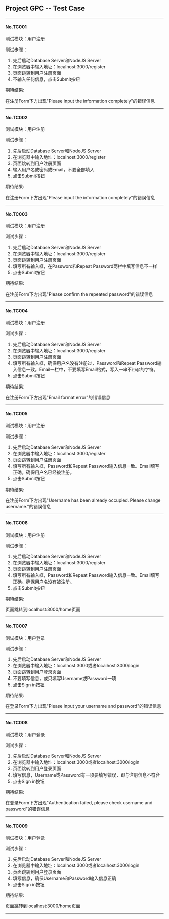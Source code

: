 ## Project GPC -- Test Case

****************************

#### No.TC001

测试模块：用户注册

测试步骤：

1. 先后启动Database Server和NodeJS Server
2. 在浏览器中输入地址：localhost:3000/register
3. 页面跳转到用户注册页面
4. 不输入任何信息，点击Submit按钮

期待结果:

在注册Form下方出现"Please input the information completely"的错误信息

****************************

#### No.TC002

测试模块：用户注册

测试步骤：

1. 先后启动Database Server和NodeJS Server
2. 在浏览器中输入地址：localhost:3000/register
3. 页面跳转到用户注册页面
4. 输入用户名或密码或Email，不要全部填入
5. 点击Submit按钮

期待结果:

在注册Form下方出现"Please input the information completely"的错误信息

*****************************

#### No.TC003

测试模块：用户注册

测试步骤：

1. 先后启动Database Server和NodeJS Server
2. 在浏览器中输入地址：localhost:3000/register
3. 页面跳转到用户注册页面
4. 填写所有输入框，在Password和Repeat Password两栏中填写信息不一样
5. 点击Submit按钮

期待结果:

在注册Form下方出现"Please confirm the repeated password"的错误信息

******************************

#### No.TC004

测试模块：用户注册

测试步骤：

1. 先后启动Database Server和NodeJS Server
2. 在浏览器中输入地址：localhost:3000/register
3. 页面跳转到用户注册页面
4. 填写所有输入框，确保用户名没有注册过，Password和Repeat Password输入信息一致。Email一栏中，不要填写Email格式，写入一串不带@的字符。
5. 点击Submit按钮

期待结果:

在注册Form下方出现"Email format error"的错误信息

******************************

#### No.TC005

测试模块：用户注册

测试步骤：

1. 先后启动Database Server和NodeJS Server
2. 在浏览器中输入地址：localhost:3000/register
3. 页面跳转到用户注册页面
4. 填写所有输入框，Password和Repeat Password输入信息一致。Email填写正确。确保用户名已经被注册。
5. 点击Submit按钮

期待结果:

在注册Form下方出现"Username has been already occupied. Please change username."的错误信息

******************************

#### No.TC006

测试模块：用户注册

测试步骤：

1. 先后启动Database Server和NodeJS Server
2. 在浏览器中输入地址：localhost:3000/register
3. 页面跳转到用户注册页面
4. 填写所有输入框，Password和Repeat Password输入信息一致。Email填写正确。确保用户名没有被注册。
5. 点击Submit按钮

期待结果:

页面跳转到localhost:3000/home页面

******************************

#### No.TC007

测试模块：用户登录

测试步骤：

1. 先后启动Database Server和NodeJS Server
2. 在浏览器中输入地址：localhost:3000或者localhost:3000/login
3. 页面跳转到用户登录页面
4. 不要填写信息，或只填写Username或Password一项
5. 点击Sign in按钮

期待结果:

在登录Form下方出现"Please input your username and password"的错误信息

******************************

#### No.TC008

测试模块：用户登录

测试步骤：

1. 先后启动Database Server和NodeJS Server
2. 在浏览器中输入地址：localhost:3000或者localhost:3000/login
3. 页面跳转到用户登录页面
4. 填写信息，Username或Password有一项要填写错误，即与注册信息不符合
5. 点击Sign in按钮

期待结果:

在登录Form下方出现"Authentication failed, please check username and password"的错误信息

******************************

#### No.TC009

测试模块：用户登录

测试步骤：

1. 先后启动Database Server和NodeJS Server
2. 在浏览器中输入地址：localhost:3000或者localhost:3000/login
3. 页面跳转到用户登录页面
4. 填写信息，确保Username和Password输入信息正确
5. 点击Sign in按钮

期待结果:

页面跳转到localhost:3000/home页面

******************************